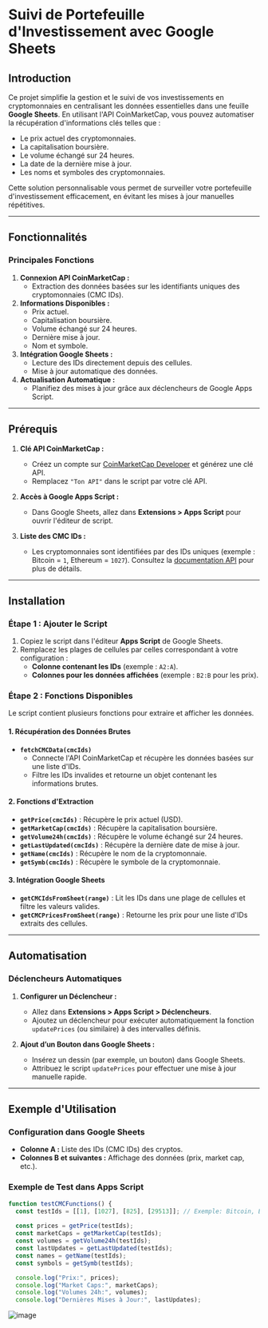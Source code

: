 # Suivi de Portefeuille d'Investissement avec Google Sheets

## Introduction

Ce projet simplifie la gestion et le suivi de vos investissements en cryptomonnaies en centralisant les données essentielles dans une feuille **Google Sheets**. En utilisant l'API CoinMarketCap, vous pouvez automatiser la récupération d'informations clés telles que :

- Le prix actuel des cryptomonnaies.
- La capitalisation boursière.
- Le volume échangé sur 24 heures.
- La date de la dernière mise à jour.
- Les noms et symboles des cryptomonnaies.

Cette solution personnalisable vous permet de surveiller votre portefeuille d'investissement efficacement, en évitant les mises à jour manuelles répétitives.

---

## Fonctionnalités

### Principales Fonctions
1. **Connexion API CoinMarketCap :**
   - Extraction des données basées sur les identifiants uniques des cryptomonnaies (CMC IDs).
2. **Informations Disponibles :**
   - Prix actuel.
   - Capitalisation boursière.
   - Volume échangé sur 24 heures.
   - Dernière mise à jour.
   - Nom et symbole.
3. **Intégration Google Sheets :**
   - Lecture des IDs directement depuis des cellules.
   - Mise à jour automatique des données.
4. **Actualisation Automatique :**
   - Planifiez des mises à jour grâce aux déclencheurs de Google Apps Script.

---

## Prérequis

1. **Clé API CoinMarketCap :**
   - Créez un compte sur [CoinMarketCap Developer](https://coinmarketcap.com/api/) et générez une clé API.
   - Remplacez `"Ton API"` dans le script par votre clé API.

2. **Accès à Google Apps Script :**
   - Dans Google Sheets, allez dans **Extensions > Apps Script** pour ouvrir l'éditeur de script.

3. **Liste des CMC IDs :**
   - Les cryptomonnaies sont identifiées par des IDs uniques (exemple : Bitcoin = `1`, Ethereum = `1027`). Consultez la [documentation API](https://coinmarketcap.com/api/documentation/v1/) pour plus de détails.

---

## Installation

### Étape 1 : Ajouter le Script

1. Copiez le script dans l'éditeur **Apps Script** de Google Sheets.
2. Remplacez les plages de cellules par celles correspondant à votre configuration :
   - **Colonne contenant les IDs** (exemple : `A2:A`).
   - **Colonnes pour les données affichées** (exemple : `B2:B` pour les prix).

### Étape 2 : Fonctions Disponibles

Le script contient plusieurs fonctions pour extraire et afficher les données.

#### 1. **Récupération des Données Brutes**
- **`fetchCMCData(cmcIds)`**
  - Connecte l'API CoinMarketCap et récupère les données basées sur une liste d'IDs.
  - Filtre les IDs invalides et retourne un objet contenant les informations brutes.

#### 2. **Fonctions d'Extraction**
- **`getPrice(cmcIds)`** : Récupère le prix actuel (USD).
- **`getMarketCap(cmcIds)`** : Récupère la capitalisation boursière.
- **`getVolume24h(cmcIds)`** : Récupère le volume échangé sur 24 heures.
- **`getLastUpdated(cmcIds)`** : Récupère la dernière date de mise à jour.
- **`getName(cmcIds)`** : Récupère le nom de la cryptomonnaie.
- **`getSymb(cmcIds)`** : Récupère le symbole de la cryptomonnaie.

#### 3. **Intégration Google Sheets**
- **`getCMCIdsFromSheet(range)`** : Lit les IDs dans une plage de cellules et filtre les valeurs valides.
- **`getCMCPricesFromSheet(range)`** : Retourne les prix pour une liste d'IDs extraits des cellules.

---

## Automatisation

### Déclencheurs Automatiques

1. **Configurer un Déclencheur :**
   - Allez dans **Extensions > Apps Script > Déclencheurs**.
   - Ajoutez un déclencheur pour exécuter automatiquement la fonction `updatePrices` (ou similaire) à des intervalles définis.

2. **Ajout d’un Bouton dans Google Sheets :**
   - Insérez un dessin (par exemple, un bouton) dans Google Sheets.
   - Attribuez le script `updatePrices` pour effectuer une mise à jour manuelle rapide.

---

## Exemple d'Utilisation

### Configuration dans Google Sheets

- **Colonne A :** Liste des IDs (CMC IDs) des cryptos.
- **Colonnes B et suivantes :** Affichage des données (prix, market cap, etc.).

### Exemple de Test dans Apps Script

```javascript
function testCMCFunctions() {
  const testIds = [[1], [1027], [825], [29513]]; // Exemple: Bitcoin, Ethereum, Tether, Node AI
  
  const prices = getPrice(testIds);
  const marketCaps = getMarketCap(testIds);
  const volumes = getVolume24h(testIds);
  const lastUpdates = getLastUpdated(testIds);
  const names = getName(testIds);
  const symbols = getSymb(testIds);

  console.log("Prix:", prices);
  console.log("Market Caps:", marketCaps);
  console.log("Volumes 24h:", volumes);
  console.log("Dernières Mises à Jour:", lastUpdates);
```

![image](https://github.com/user-attachments/assets/0fea8541-4801-40eb-826b-8e046e982005)

